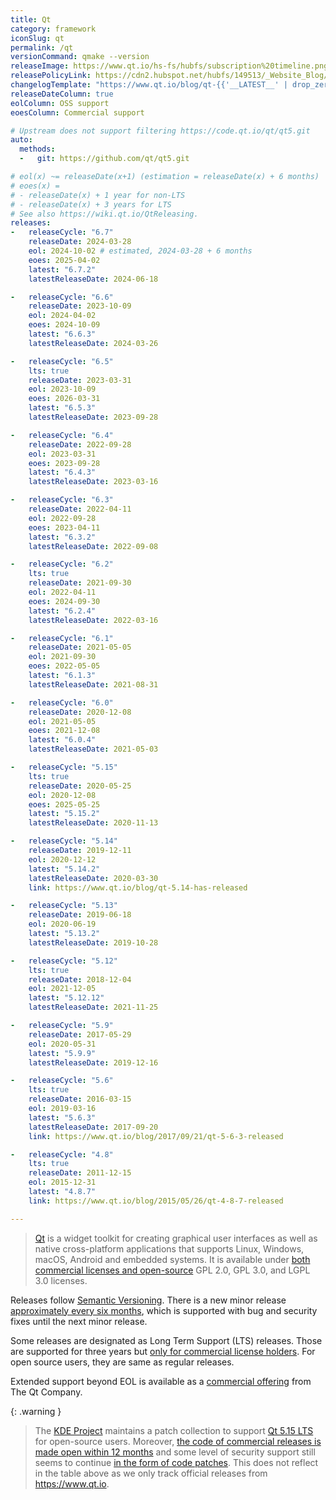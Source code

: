 ```yaml
---
title: Qt
category: framework
iconSlug: qt
permalink: /qt
versionCommand: qmake --version
releaseImage: https://www.qt.io/hs-fs/hubfs/subscription%20timeline.png
releasePolicyLink: https://cdn2.hubspot.net/hubfs/149513/_Website_Blog/Qt%20offering%20change%20FAQ-2020-01-27.pdf
changelogTemplate: "https://www.qt.io/blog/qt-{{'__LATEST__' | drop_zero_patch}}-released"
releaseDateColumn: true
eolColumn: OSS support
eoesColumn: Commercial support

# Upstream does not support filtering https://code.qt.io/qt/qt5.git
auto:
  methods:
  -   git: https://github.com/qt/qt5.git

# eol(x) ~= releaseDate(x+1) (estimation = releaseDate(x) + 6 months)
# eoes(x) =
# - releaseDate(x) + 1 year for non-LTS
# - releaseDate(x) + 3 years for LTS
# See also https://wiki.qt.io/QtReleasing.
releases:
-   releaseCycle: "6.7"
    releaseDate: 2024-03-28
    eol: 2024-10-02 # estimated, 2024-03-28 + 6 months
    eoes: 2025-04-02
    latest: "6.7.2"
    latestReleaseDate: 2024-06-18

-   releaseCycle: "6.6"
    releaseDate: 2023-10-09
    eol: 2024-04-02
    eoes: 2024-10-09
    latest: "6.6.3"
    latestReleaseDate: 2024-03-26

-   releaseCycle: "6.5"
    lts: true
    releaseDate: 2023-03-31
    eol: 2023-10-09
    eoes: 2026-03-31
    latest: "6.5.3"
    latestReleaseDate: 2023-09-28

-   releaseCycle: "6.4"
    releaseDate: 2022-09-28
    eol: 2023-03-31
    eoes: 2023-09-28
    latest: "6.4.3"
    latestReleaseDate: 2023-03-16

-   releaseCycle: "6.3"
    releaseDate: 2022-04-11
    eol: 2022-09-28
    eoes: 2023-04-11
    latest: "6.3.2"
    latestReleaseDate: 2022-09-08

-   releaseCycle: "6.2"
    lts: true
    releaseDate: 2021-09-30
    eol: 2022-04-11
    eoes: 2024-09-30
    latest: "6.2.4"
    latestReleaseDate: 2022-03-16

-   releaseCycle: "6.1"
    releaseDate: 2021-05-05
    eol: 2021-09-30
    eoes: 2022-05-05
    latest: "6.1.3"
    latestReleaseDate: 2021-08-31

-   releaseCycle: "6.0"
    releaseDate: 2020-12-08
    eol: 2021-05-05
    eoes: 2021-12-08
    latest: "6.0.4"
    latestReleaseDate: 2021-05-03

-   releaseCycle: "5.15"
    lts: true
    releaseDate: 2020-05-25
    eol: 2020-12-08
    eoes: 2025-05-25
    latest: "5.15.2"
    latestReleaseDate: 2020-11-13

-   releaseCycle: "5.14"
    releaseDate: 2019-12-11
    eol: 2020-12-12
    latest: "5.14.2"
    latestReleaseDate: 2020-03-30
    link: https://www.qt.io/blog/qt-5.14-has-released

-   releaseCycle: "5.13"
    releaseDate: 2019-06-18
    eol: 2020-06-19
    latest: "5.13.2"
    latestReleaseDate: 2019-10-28

-   releaseCycle: "5.12"
    lts: true
    releaseDate: 2018-12-04
    eol: 2021-12-05
    latest: "5.12.12"
    latestReleaseDate: 2021-11-25

-   releaseCycle: "5.9"
    releaseDate: 2017-05-29
    eol: 2020-05-31
    latest: "5.9.9"
    latestReleaseDate: 2019-12-16

-   releaseCycle: "5.6"
    lts: true
    releaseDate: 2016-03-15
    eol: 2019-03-16
    latest: "5.6.3"
    latestReleaseDate: 2017-09-20
    link: https://www.qt.io/blog/2017/09/21/qt-5-6-3-released

-   releaseCycle: "4.8"
    lts: true
    releaseDate: 2011-12-15
    eol: 2015-12-31
    latest: "4.8.7"
    link: https://www.qt.io/blog/2015/05/26/qt-4-8-7-released

---
```


> [Qt](https://www.qt.io/) is a widget toolkit for creating graphical user interfaces as well as
> native cross-platform applications that supports Linux, Windows, macOS, Android and embedded
> systems. It is available under
> [both commercial licenses and open-source](https://www.qt.io/licensing/ "Licensing page on the Qt Website")
> GPL 2.0, GPL 3.0, and LGPL 3.0 licenses.

Releases follow [Semantic Versioning](https://semver.org/). There is a new minor release
[approximately every six months](https://wiki.qt.io/QtReleasing), which is supported with bug and
security fixes until the next minor release.

Some releases are designated as Long Term Support (LTS) releases. Those are supported for three
years but [only for commercial license holders](https://www.qt.io/blog/qt-offering-changes-2020).
For open source users, they are same as regular releases.

Extended support beyond EOL is available as a [commercial offering](https://www.qt.io/qt-support/)
from The Qt Company.

{: .warning }
> The [KDE Project](https://kde.org/) maintains a patch collection to support [Qt 5.15 LTS](https://community.kde.org/Qt5PatchCollection)
> for open-source users. Moreover, [the code of commercial releases is made open within 12 months](https://kde.org/community/whatiskde/kdefreeqtfoundation/)
> and some level of security support still seems to continue [in the form of code patches](https://www.qt.io/blog/security-advisory-potential-integer-overflow-in-qts-http2-implementation).
> This does not reflect in the table above as we only track official releases from <https://www.qt.io>.
